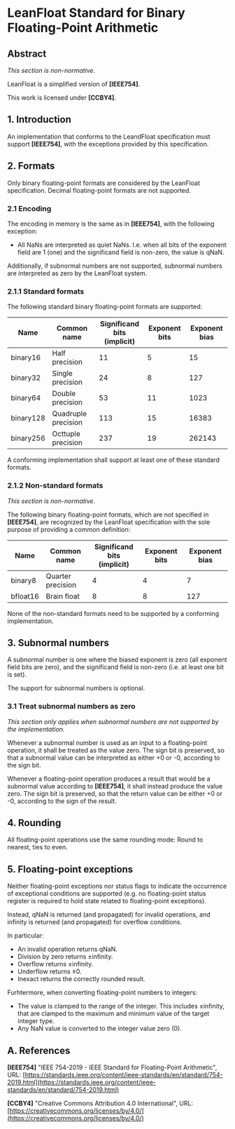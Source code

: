 # LeanFloat Standard for Binary Floating-Point Arithmetic

## Abstract

*This section is non-normative.*

LeanFloat is a simplified version of **[IEEE754]**.

This work is licensed under **[CCBY4]**.

## 1. Introduction

An implementation that conforms to the LeandFloat specification must support
**[IEEE754]**, with the exceptions provided by this specification.

## 2. Formats

Only binary floating-point formats are considered by the LeanFloat
specification. Decimal floating-point formats are not supported.

### 2.1 Encoding

The encoding in memory is the same as in **[IEEE754]**, with the following
exception:

* All NaNs are interpreted as quiet NaNs. I.e. when all bits of the exponent
  field are 1 (one) and the significand field is non-zero, the value is qNaN.

Additionally, if subnormal numbers are not supported, subnormal numbers are
interpreted as zero by the LeanFloat system.

### 2.1.1 Standard formats

The following standard binary floating-point formats are supported:

| Name      | Common name         | Significand bits<br>(implicit) | Exponent bits | Exponent bias |
| --------- | ------------------- | ------------------------------ | ------------- | ------------- |
| binary16  | Half precision      | 11                             | 5             | 15            |
| binary32  | Single precision    | 24                             | 8             | 127           |
| binary64  | Double precision    | 53                             | 11            | 1023          |
| binary128 | Quadruple precision | 113                            | 15            | 16383         |
| binary256 | Octtuple precision  | 237                            | 19            | 262143        |

A conforming implementation shall support at least one of these standard
formats.

### 2.1.2 Non-standard formats

*This section is non-normative.*

The following binary floating-point formats, which are not specified in
**[IEEE754]**, are recognized by the LeanFloat specification with the sole
purpose of providing a common definition:

| Name      | Common name         | Significand bits<br>(implicit) | Exponent bits | Exponent bias |
| --------- | ------------------- | ------------------------------ | ------------- | ------------- |
| binary8   | Quarter precision   | 4                              | 4             | 7             |
| bfloat16  | Brain float         | 8                              | 8             | 127           |

None of the non-standard formats need to be supported by a conforming
implementation.

## 3. Subnormal numbers

A subnormal number is one where the biased exponent is zero (all exponent field
bits are zero), and the significand field is non-zero (i.e. at least one bit
is set).

The support for subnormal numbers is optional.

### 3.1 Treat subnormal numbers as zero

*This section only applies when subnormal numbers are not supported by the
implementation.*

Whenever a subnormal number is used as an input to a floating-point operation,
it shall be treated as the value zero. The sign bit is preserved, so that a
subnormal value can be interpreted as either +0 or -0, according to the sign
bit.

Whenever a floating-point operation produces a result that would be a subnormal
value according to **[IEEE754]**, it shall instead produce the value zero. The
sign bit is preserved, so that the return value can be either +0 or -0,
according to the sign of the result.

## 4. Rounding

All floating-point operations use the same rounding mode: Round to nearest,
ties to even.

## 5. Floating-point exceptions

Neither floating-point exceptions nor status flags to indicate the occurrence
of exceptional conditions are supported (e.g. no floating-point status
register is required to hold state related to floating-point exceptions).

Instead, qNaN is returned (and propagated) for invalid operations, and
infinity is returned (and propagated) for overflow conditions.

In particular:

* An invalid operation returns qNaN.
* Division by zero returns ±infinity.
* Overflow returns ±infinity.
* Underflow returns ±0.
* Inexact returns the correctly rounded result.

Furhtermore, when converting floating-point numbers to integers:

* The value is clamped to the range of the integer. This includes ±infinity,
  that are clamped to the maximum and minimum value of the target integer
  type.
* Any NaN value is converted to the integer value zero (0).

## A. References

**[IEEE754]** "IEEE 754-2019 - IEEE Standard for Floating-Point Arithmetic",
URL: [https://standards.ieee.org/content/ieee-standards/en/standard/754-2019.html](https://standards.ieee.org/content/ieee-standards/en/standard/754-2019.html)

**[CCBY4]** "Creative Commons Attribution 4.0 International",
URL: [https://creativecommons.org/licenses/by/4.0/](https://creativecommons.org/licenses/by/4.0/)
